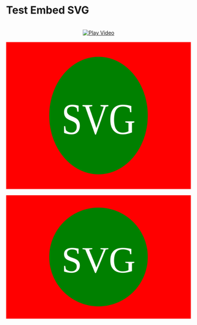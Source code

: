 # Test Embed SVG



<div align="center">
	<br>
	<a href="https://youtu.be/PFCWlwdfK_k">
		<img src="https://img.youtube.com/vi/PFCWlwdfK_k/0.jpg" width="800" height="400" alt="Play Video">
	</a>
	<br>
</div>

<div align="center">
	<br>
	<a href="https://raw.githubusercontent.com/workhorsy/test_svg_embed/master/play_video.svg">
		<img src="play_video.svg" width="800" height="400" alt="Play Video">
	</a>
	<br>
</div>

![groups](https://github.com/workhorsy/test_svg_embed/blob/master/play_video.svg)
